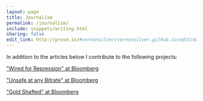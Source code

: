 ```yaml
---
layout: page
title: Journalism
permalink: /journalism/
include: snippets/writing.html
sharing: false
edit_link: http://prose.io/#vernonsilver/vernonsilver.github.io/edit/master/_data/writing.yaml
---
```

In addition to the articles below I contribute to the following projects:  

["Wired for Repression" at Bloomberg](http://topics.bloomberg.com/wired-for-repression/)

["Unsafe at any Bitrate" at Bloomberg](http://topics.bloomberg.com/unsafe-at-any-bitrate/)

["Gold Shafted" at Bloomberg](http://topics.bloomberg.com/gold-shafted/)

